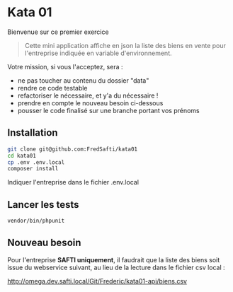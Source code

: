 
Kata 01
=======

Bienvenue sur ce premier exercice

> Cette mini application affiche en json la liste des biens en vente pour l'entreprise indiquée en variable d'environnement.

Votre mission, si vous l'acceptez, sera :

- ne pas toucher au contenu du dossier "data"
- rendre ce code testable
- refactoriser le nécessaire, et y'a du nécessaire !
- prendre en compte le nouveau besoin ci-dessous
- pousser le code finalisé sur une branche portant vos prénoms

Installation
------------

```bash
git clone git@github.com:FredSafti/kata01
cd kata01
cp .env .env.local
composer install
```

Indiquer l'entreprise dans le fichier .env.local

Lancer les tests
---------------- 

```bash
vendor/bin/phpunit
```

Nouveau besoin
--------------

Pour l'entreprise **SAFTI uniquement**, il faudrait que la liste des biens soit issue du webservice suivant, au lieu de la lecture dans le fichier csv local :

http://omega.dev.safti.local/Git/Frederic/kata01-api/biens.csv

